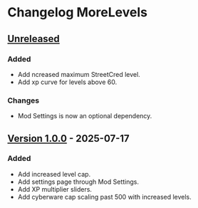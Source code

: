 # Changelog MoreLevels

## [Unreleased][unreleased]

### Added

- Add ncreased maximum StreetCred level.
- Add xp curve for levels above 60.

### Changes

- Mod Settings is now an optional dependency.

## [Version 1.0.0][1.0.0] - 2025-07-17

### Added

- Add increased level cap.
- Add settings page through Mod Settings.
- Add XP multiplier sliders.
- Add cyberware cap scaling past 500 with increased levels.

[unreleased]: https://github.com/Dunc4nNT/cyberpunk-2077-modding/compare/morelevels-1.0.0...HEAD
[1.0.0]: https://github.com/Dunc4nNT/cyberpunk-2077-modding/releases/tag/morelevels-1.0.0
